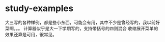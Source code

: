# study-examples
大三写的各种样例，都是些小东西，可能会有用，其中不少是曾经写的，我以前好菜啊。。。
计算器似乎是大一下学期写的，支持带括号的四则混合
收缩展开菜单的效果还算是可用，很常见。